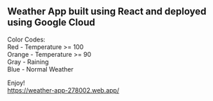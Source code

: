 ## Weather App built using React and deployed using Google Cloud
Color Codes:\
Red - Temperature >= 100\
Orange - Temperature >= 90\
Gray - Raining\
Blue - Normal Weather

Enjoy!\
https://weather-app-278002.web.app/
